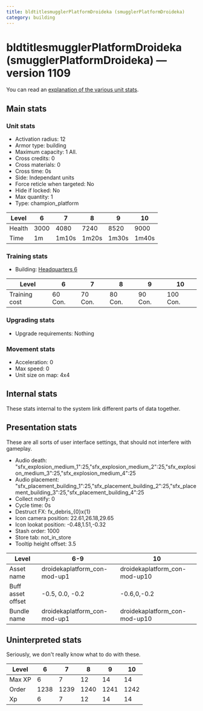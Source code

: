 ```yaml
---
title: bldtitlesmugglerPlatformDroideka (smugglerPlatformDroideka)
category: building
---
```


# bldtitlesmugglerPlatformDroideka (smugglerPlatformDroideka) — version 1109

You can read an [explanation  of the various unit stats](unitexplained.md).

## Main stats

### Unit stats

  * Activation radius: 12
  * Armor type: building
  * Maximum capacity: 1  All.
  * Cross credits: 0
  * Cross materials: 0
  * Cross time: 0s
  * Side: Independant units
  * Force reticle when targeted: No
  * Hide if locked: No
  * Max quantity: 1
  * Type: champion_platform

|Level |6   |7    |8    |9    |10   |
|------|----|-----|-----|-----|-----|
|Health|3000|4080 |7240 |8520 |9000 |
|Time  |1m  |1m10s|1m20s|1m30s|1m40s|


### Training stats

  * Building: [Headquarters 6](smugglerHQ.html)

|Level        |6      |7      |8      |9      |10      |
|-------------|-------|-------|-------|-------|--------|
|Training cost|60 Con.|70 Con.|80 Con.|90 Con.|100 Con.|


### Upgrading stats

  * Upgrade requirements: Nothing

### Movement stats

  * Acceleration: 0
  * Max speed: 0
  * Unit size on map: 4x4

## Internal stats

These stats internal to the system link different parts of data together.


## Presentation stats

These are all sorts of user interface settings, that should not interfere with gameplay.

  * Audio death: "sfx_explosion_medium_1":25,"sfx_explosion_medium_2":25,"sfx_explosion_medium_3":25,"sfx_explosion_medium_4":25
  * Audio placement: "sfx_placement_building_1":25,"sfx_placement_building_2":25,"sfx_placement_building_3":25,"sfx_placement_building_4":25
  * Collect notify: 0
  * Cycle time: 0s
  * Destruct FX: fx_debris_{0}x{1}
  * Icon camera position: 22.61,26.18,29.65
  * Icon lookat position: -0.48,1.51,-0.32
  * Stash order: 1000
  * Store tab: not_in_store
  * Tooltip height offset: 3.5

|Level            |6-9                         |10                           |
|-----------------|----------------------------|-----------------------------|
|Asset name       |droidekaplatform_con-mod-up1|droidekaplatform_con-mod-up10|
|Buff asset offset|-0.5, 0.0, -0.2             |-0.6,0,-0.2                  |
|Bundle name      |droidekaplatform_con-mod-up1|droidekaplatform_con-mod-up10|


## Uninterpreted stats

Seriously, we don't really know what to do with these.

|Level |6   |7   |8   |9   |10  |
|------|----|----|----|----|----|
|Max XP|6   |7   |12  |14  |14  |
|Order |1238|1239|1240|1241|1242|
|Xp    |6   |7   |12  |14  |14  |


